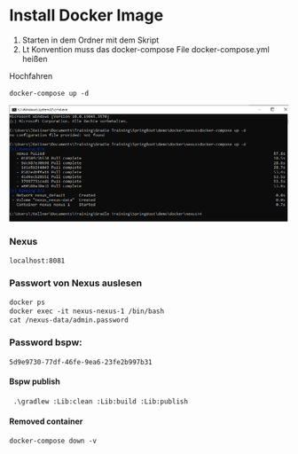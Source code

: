 

# Install Docker Image

1. Starten in dem Ordner mit dem Skript
2. Lt Konvention muss das docker-compose File docker-compose.yml heißen 

Hochfahren 
```
docker-compose up -d
```

![Docker Image](img/docker.PNG)

### Nexus 
```
localhost:8081
```

### Passwort von Nexus auslesen 
```
docker ps
docker exec -it nexus-nexus-1 /bin/bash
cat /nexus-data/admin.password
```

### Password bspw:
```
5d9e9730-77df-46fe-9ea6-23fe2b997b31
```

#### Bspw publish 
```
 .\gradlew :Lib:clean :Lib:build :Lib:publish
```

#### Removed container
```
docker-compose down -v 
```